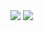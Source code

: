 <img src="https://capsule-render.vercel.app/api?ctype=wave&color=auto&height=300&section=header&text=calla%20&fontSize=90&animation=blinking" />
<img src="https://img.shields.io/badge/Javascript-F7DF1E?style=flat&logo=Javascript&logoColor=white"/>

<!--
**calla390/calla390** is a ✨ _special_ ✨ repository because its `README.md` (this file) appears on your GitHub profile.

Here are some ideas to get you started:

- 🔭 I’m currently working on ...
- 🌱 I’m currently learning ...
- 👯 I’m looking to collaborate on ...
- 🤔 I’m looking for help with ...
- 💬 Ask me about ...
- 📫 How to reach me: ...
- 😄 Pronouns: ...
- ⚡ Fun fact: ...
-->
